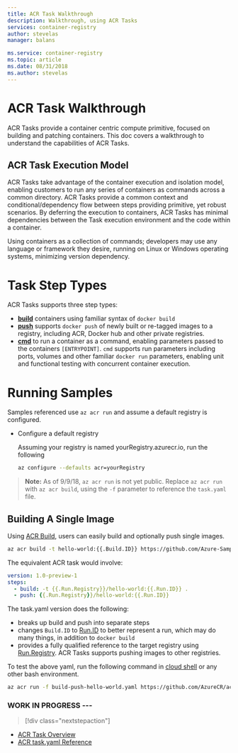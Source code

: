 ```yaml
---
title: ACR Task Walkthrough
description: Walkthrough, using ACR Tasks
services: container-registry
author: stevelas
manager: balans

ms.service: container-registry
ms.topic: article
ms.date: 08/31/2018
ms.author: stevelas
---
```

# ACR Task Walkthrough

ACR Tasks provide a container centric compute primitive, focused on building and patching containers.
This doc covers a walkthrough to understand the capabilities of ACR Tasks. 

## ACR Task Execution Model

ACR Tasks take advantage of the container execution and isolation model, enabling customers to run any series of containers as commands across a common directory. ACR Tasks provide a common context and conditional/dependency flow between steps providing primitive, yet robust scenarios. By deferring the execution to containers, ACR Tasks has minimal dependencies between the Task execution environment and the code within a container.

Using containers as a collection of commands; developers may use any language or framework they desire, running on Linux or Windows operating systems, minimizing version dependency. 

# Task Step Types
ACR Tasks supports three step types:
- **[build](#build)** containers using familiar syntax of `docker build`
- **[push](#push)** supports `docker push` of newly built or re-tagged images to a registry, including ACR, Docker hub and other private registries.
- **[cmd](#cmd)** to run a container as a command, enabling parameters passed to the containers `[ENTRYPOINT]`. `cmd` supports  run parameters including ports, volumes and other familiar `docker run` parameters, enabling unit and functional testing with concurrent container execution. 

# Running Samples

Samples referenced use `az acr run` and assume a default registry is configured.

- Configure a default registry

    Assuming your registry is named yourRegistry.azurecr.io, run the following
    ```sh
    az configure --defaults acr=yourRegistry
    ```

> **Note:** As of 9/9/18, `az acr run` is not yet public. Replace `az acr run` with `az acr build`, using the `-f` parameter to reference the `task.yaml` file.


## Building A Single Image

Using [ACR Build](https://aka.ms/acr/build), users can easily build and optionally push single images. 
```sh
az acr build -t hello-world:{{.Build.ID}} https://github.com/Azure-Samples/acr-build-helloworld-node.git
```

The equivalent ACR task would involve:
```yaml
version: 1.0-preview-1
steps:
  - build: -t {{.Run.Registry}}/hello-world:{{.Run.ID}} .
  - push: {{.Run.Registry}}/hello-world:{{.Run.ID}}
```

The task.yaml version does the following:

- breaks up build and push into separate steps
- changes `Build.ID` to [Run.ID](./container-registry-ref-acr-tasks-yaml.md#runid) to better represent a run, which may do many things, in addition to `docker build`
- provides a fully qualified reference to the target registry using [Run.Registry](./container-registry-ref-acr-tasks-yaml.md#run.registry). ACR Tasks supports pushing images to other registries.

To test the above yaml, run the following command in [cloud shell](https://shell.azure.com) or any other bash environment. 

```sh
az acr run -f build-push-hello-world.yaml https://github.com/AzureCR/acr-tasks-sample.git
```

### WORK IN PROGRESS ---



> [!div class="nextstepaction"]
* [ACR Task Overview](./container-registry-tasks-overview.md)
* [ACR task.yaml Reference](./container-registry-ref-acr-tasks-yaml.md)

